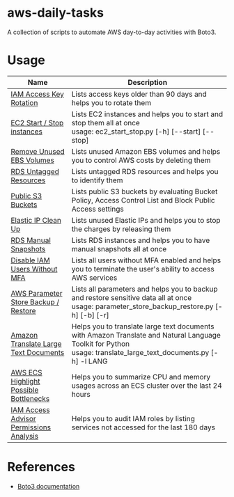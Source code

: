# aws-daily-tasks

A collection of scripts to automate AWS day-to-day activities with Boto3.

# Usage

Name    |  Description |
-----   | -------------
[IAM Access Key Rotation](scripts/iam_access_key_rotation.py) | Lists access keys older than 90 days and helps you to rotate them |
[EC2 Start / Stop instances](scripts/ec2_start_stop.py) | Lists EC2 instances and helps you to start and stop them all at once <br /> usage: ec2_start_stop.py [-h] [--start] [--stop]  |
[Remove Unused EBS Volumes](scripts/remove_unused_ebs_volumes.py) | Lists unused Amazon EBS volumes and helps you to control AWS costs by deleting them |
[RDS Untagged Resources](scripts/rds_untagged_resources.py) | Lists untagged RDS resources and helps you to identify them |
[Public S3 Buckets](scripts/public_s3_buckets.py) | Lists public S3 buckets by evaluating Bucket Policy, Access Control List and Block Public Access settings |
[Elastic IP Clean Up](scripts/elastic_ips_cleanup.py) | Lists unused Elastic IPs and helps you to stop the charges by releasing them |
[RDS Manual Snapshots](scripts/rds_manual_snapshots.py) | Lists RDS instances and helps you to have manual snapshots all at once |
[Disable IAM Users Without MFA](scripts/disable_iam_users_without_mfa.py) | Lists all users without MFA enabled and helps you to terminate the user's ability to access AWS services |
[AWS Parameter Store Backup / Restore](scripts/parameter_store_backup_restore.py) | Lists all parameters and helps you to backup and restore sensitive data all at once <br /> usage: parameter_store_backup_restore.py [-h] [-b] [-r] |
[Amazon Translate Large Text Documents](scripts/translate_large_text_documents.py) | Helps you to translate large text documents with Amazon Translate and Natural Language Toolkit for Python <br /> usage: translate_large_text_documents.py [-h] -l LANG |
[AWS ECS Highlight Possible Bottlenecks](scripts/ecs_highlight_possible_bottlenecks.py) | Helps you to summarize CPU and memory usages across an ECS cluster over the last 24 hours |
[IAM Access Advisor Permissions Analysis](scripts/iam_access_advisor_permissions.py) | Helps you to audit IAM roles by listing services not accessed for the last 180 days |

# References

- [Boto3 documentation](https://boto3.amazonaws.com/v1/documentation/api/latest/index.html)
